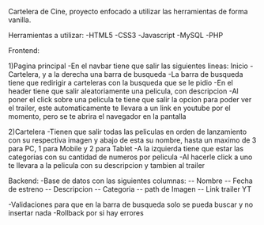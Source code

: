 Cartelera de Cine, proyecto enfocado a utilizar las herramientas de forma vanilla.

Herramientas a utilizar:
-HTML5
-CSS3
-Javascript
-MySQL
-PHP

Frontend:

1)Pagina principal
-En el navbar tiene que salir las siguientes lineas: Inicio - Cartelera, y a la derecha una barra de busqueda
-La barra de busqueda tiene que redirigir a carteleras con la busqueda que se le pidio
-En el header tiene que salir aleatoriamente una pelicula, con descripcion
-Al poner el click sobre una pelicula te tiene que salir la opcion para poder ver el trailer, este automaticamente te llevara a un link en youtube por el momento, pero se te abrira el navegador en la pantalla

2)Cartelera
-Tienen que salir todas las peliculas en orden de lanzamiento con su respectiva imagen y abajo de esta su nombre, hasta un maximo de 3 para PC, 1 para Mobile y 2 para Tablet
-A la izquierda tiene que estar las categorias con su cantidad de numeros por pelicula
-Al hacerle click a uno te llevara a la pelicula con su descripcion y tambien al trailer

Backend:
-Base de datos con las siguientes columnas:
-- Nombre
-- Fecha de estreno
-- Descripcion
-- Categoria
-- path de Imagen
-- Link trailer YT 

-Validaciones para que en la barra de busqueda solo se pueda buscar y no insertar nada
-Rollback por si hay errores